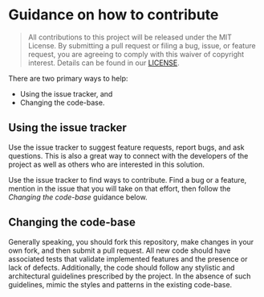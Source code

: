 # Guidance on how to contribute

> All contributions to this project will be released under the MIT License. By submitting a pull request or filing a bug, issue, or feature request, you are agreeing to comply with this waiver of copyright interest.
> Details can be found in our [LICENSE](LICENSE).

There are two primary ways to help:
 - Using the issue tracker, and
 - Changing the code-base.


## Using the issue tracker

Use the issue tracker to suggest feature requests, report bugs, and ask questions. This is also a great way to connect with the developers of the project as well as others who are interested in this solution.

Use the issue tracker to find ways to contribute. Find a bug or a feature, mention in the issue that you will take on that effort, then follow the _Changing the code-base_ guidance below.


## Changing the code-base

Generally speaking, you should fork this repository, make changes in your own fork, and then submit a pull request. All new code should have associated tests that validate implemented features and the presence or lack of defects. Additionally, the code should follow any stylistic and architectural guidelines prescribed by the project. In the absence of such guidelines, mimic the styles and patterns in the existing code-base.
